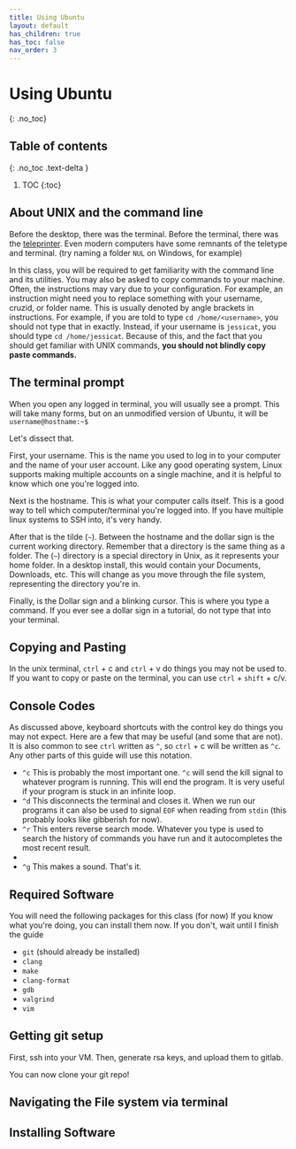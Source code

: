 ```yaml
---
title: Using Ubuntu
layout: default
has_children: true
has_toc: false
nav_order: 3
---
```


# Using Ubuntu
{: .no_toc}
## Table of contents
{: .no_toc .text-delta }

1. TOC
{:toc}


## About UNIX and the command line
Before the desktop, there was the terminal. Before the terminal, there was the [teleprinter](https://en.wikipedia.org/wiki/Teleprinter). Even modern computers have some remnants of the teletype and terminal. (try naming a folder `NUL` on Windows, for example)

In this class, you will be required to get familiarity with the command line and its utilities. You may also be asked to copy commands to your machine. Often, the instructions may vary due to your configuration. For example, an instruction might need you to replace something with your username, cruzid, or folder name. This is usually denoted by angle brackets in instructions. For example, if you are told to type `cd /home/<username>`, you should not type that in exactly. Instead, if your username is `jessicat`, you should type `cd /home/jessicat`. Because of this, and the fact that you should get familiar with UNIX commands, **you should not blindly copy paste commands.**

## The terminal prompt
When you open any logged in terminal, you will usually see a prompt. This will take many forms, but on an unmodified version of Ubuntu, it will be 
`username@hostname:~$`

Let's dissect that. 

First, your username. This is the name you used to log in to your computer and the name of your user account. Like any good operating system, Linux supports making multiple accounts on a single machine, and it is helpful to know which one you're logged into. 

Next is the hostname. This is what your computer calls itself. This is a good way to tell which computer/terminal you're logged into. If you have multiple linux systems to SSH into, it's very handy. 

After that is the tilde (`~`). Between the hostname and the dollar sign is the current working directory. Remember that a directory is the same thing as a folder. The (`~`) directory is a special directory in Unix, as it represents your home folder. In a desktop install, this would contain your Documents, Downloads, etc. This will change as you move through the file system, representing the directory you're in.

Finally, is the Dollar sign and a blinking cursor. This is where you type a command. If you ever see a dollar sign in a tutorial, do not type that into your terminal.

## Copying and Pasting
In the unix terminal, `ctrl` + c and `ctrl` + v do things you may not be used to. If you want to copy or paste on the terminal, you can use `ctrl` + `shift` + c/v. 

## Console Codes
As discussed above, keyboard shortcuts with the control key do things you may not expect. Here are a few that may be useful (and some that are not). It is also common to see `ctrl` written as `^`, so `ctrl` + c will be written as `^c`. Any other  parts of this guide will use this notation. 

- `^c` This is probably the most important one. `^c` will send the kill signal to whatever program is running. This will end the program. It is very useful if your program is stuck in an infinite loop. 
- `^d` This disconnects the terminal and closes it. When we run our programs it can also be used to signal `EOF` when reading from `stdin` (this probably looks like gibberish for now). 
- `^r` This enters reverse search mode. Whatever you type is used to search the history of commands you have run and it autocompletes the most recent result.
- 
- `^g` This makes a sound. That's it.

## Required Software
You will need the following packages for this class (for now)
If you know what you're doing, you can install them now. If you don't, wait until I finish the guide

- `git` (should already be installed)
- `clang`
- `make`
- `clang-format`
- `gdb`
- `valgrind`
- `vim`


## Getting git setup

First, ssh into your VM. Then, generate rsa keys, and upload them to gitlab.

You can now clone your git repo!


## Navigating the File system via terminal

## Installing Software


